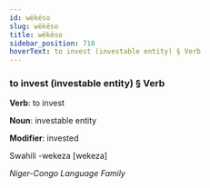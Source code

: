 ```yaml
---
id: wëkëso
slug: wëkëso
title: wëkëso
sidebar_position: 710
hoverText: to invest (investable entity) § Verb
---
```


### to invest (investable entity) § Verb

**Verb**: to invest

**Noun**: investable entity

**Modifier**: invested

Swahili -wekeza [wekeza]

*Niger-Congo Language Family*